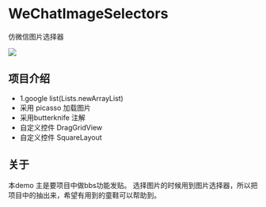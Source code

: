 # WeChatImageSelectors
仿微信图片选择器

![](http://odox9bbkw.bkt.clouddn.com/2016-09-11%2017_22_37.gif)

## 项目介绍
* 1.google  list(Lists.newArrayList)
* 采用 picasso 加载图片
* 采用butterknife 注解
* 自定义控件 DragGridView 
* 自定义控件 SquareLayout 

## 关于
本demo 主是要项目中做bbs功能发贴。 选择图片的时候用到图片选择器，所以把项目中的抽出来，希望有用到的童鞋可以帮助到。

